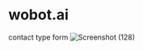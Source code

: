 # wobot.ai
contact type form
![Screenshot (128)](https://user-images.githubusercontent.com/70715947/212225306-ff2e2605-97ba-4dd7-b448-3f3c65f53797.png)
